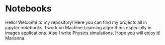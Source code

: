# Notebooks
Hello! Welcome to my repository! Here you can find my projects all in jupyter notebooks.
I work on Machine Learning algorithms especially in images applications. Also I write Physics simulations.
Hope you will enjoy it!
Marianna
